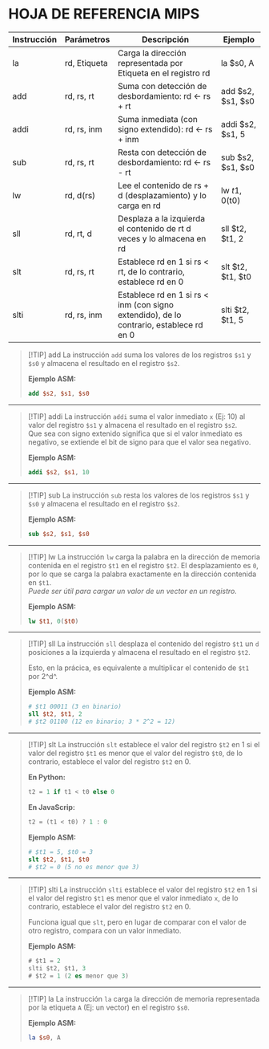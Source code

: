 
# HOJA DE REFERENCIA MIPS


| Instrucción | Parámetros | Descripción | Ejemplo |
| - | - | - | - |
| la | rd, Etiqueta | Carga la dirección representada por Etiqueta en el registro rd | la $s0, A |
| add | rd, rs, rt | Suma con detección de desbordamiento: rd <- rs + rt | add $s2, $s1, $s0 |
| addi | rd, rs, inm | Suma inmediata (con signo extendido): rd <- rs + inm | addi $s2, $s1, 5 |
| sub | rd, rs, rt | Resta con detección de desbordamiento: rd <- rs - rt | sub $s2, $s1, $s0 |
| lw | rd, d(rs) | Lee el contenido de rs + d (desplazamiento) y lo carga en rd | lw $t1, 0($t0) |
| sll | rd, rt, d | Desplaza a la izquierda el contenido de rt d veces y lo almacena en rd | sll $t2, $t1, 2 |
| slt | rd, rs, rt | Establece rd en 1 si rs < rt, de lo contrario, establece rd en 0 | slt $t2, $t1, $t0 |
| slti | rd, rs, inm | Establece rd en 1 si rs < inm (con signo extendido), de lo contrario, establece rd en 0 | slti $t2, $t1, 5 |

> [!TIP] add
> La instrucción `add` suma los valores de los registros `$s1` y `$s0` y almacena el resultado en el registro `$s2`.  
> 
> **Ejemplo ASM:**
> ```mips
> add $s2, $s1, $s0
> ```

----

> [!TIP] addi
> La instrucción `addi` suma el valor inmediato `x` (Ej: 10) al valor del registro `$s1` y almacena el resultado en el registro `$s2`.  
> Que sea con signo extenido significa que si el valor inmediato es negativo, se extiende el bit de signo para que el valor sea negativo. 
>  
> **Ejemplo ASM:**
> ```mips
> addi $s2, $s1, 10
> ```

----

> [!TIP] sub
> La instrucción `sub` resta los valores de los registros `$s1` y `$s0` y almacena el resultado en el registro `$s2`. 
>  
> **Ejemplo ASM:**
> ```mips
> sub $s2, $s1, $s0
> ```

----

> [!TIP] lw
> La instrucción `lw` carga la palabra en la dirección de memoria contenida en el registro `$t1` en el registro `$t2`. El desplazamiento es `0`, por lo que se carga la palabra exactamente en la dirección contenida en `$t1`.  
> *Puede ser útil para cargar un valor de un vector en un registro.*
> 
> **Ejemplo ASM:**
> ```mips
> lw $t1, 0($t0)
> ```

----

> [!TIP] sll
> La instrucción `sll` desplaza el contenido del registro `$t1` un `d` posiciones a la izquierda y almacena el resultado en el registro `$t2`.
> 
> Esto, en la prácica, es equivalente a multiplicar el contenido de `$t1` por 2^d^.
>
> **Ejemplo ASM:**
> ```mips
> # $t1 00011 (3 en binario)
> sll $t2, $t1, 2
> # $t2 01100 (12 en binario; 3 * 2^2 = 12)
> ```

----

> [!TIP] slt
> La instrucción `slt` establece el valor del registro `$t2` en 1 si el valor del registro `$t1` es menor que el valor del registro `$t0`, de lo contrario, establece el valor del registro `$t2` en 0. 
>  
> **En Python:**
> ```py
> t2 = 1 if t1 < t0 else 0
> ```
> **En JavaScrip:**
> ```js
> t2 = (t1 < t0) ? 1 : 0
> ```
> **Ejemplo ASM:**
> ```mips
> # $t1 = 5, $t0 = 3
> slt $t2, $t1, $t0
> # $t2 = 0 (5 no es menor que 3)
> ```

----

> [!TIP] slti
> La instrucción `slti` establece el valor del registro `$t2` en 1 si el valor del registro `$t1` es menor que el valor inmediato `x`, de lo contrario, establece el valor del registro `$t2` en 0.  
> 
> Funciona igual que `slt`, pero en lugar de comparar con el valor de otro registro, compara con un valor inmediato.
>
> **Ejemplo ASM:**
> ```asm
> # $t1 = 2
> slti $t2, $t1, 3
> # $t2 = 1 (2 es menor que 3)
> ```

----

> [!TIP] la
> La instrucción `la` carga la dirección de memoria representada por la etiqueta `A` (Ej: un vector) en el registro `$s0`.  
>
> **Ejemplo ASM:**
> ```mips
> la $s0, A
> ```
